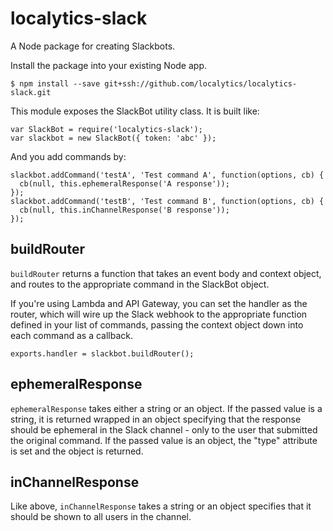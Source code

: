 localytics-slack
=======

A Node package for creating Slackbots.

Install the package into your existing Node app.

    $ npm install --save git+ssh://github.com/localytics/localytics-slack.git

This module exposes the SlackBot utility class. It is built like:

    var SlackBot = require('localytics-slack');
    var slackbot = new SlackBot({ token: 'abc' });

And you add commands by:

    slackbot.addCommand('testA', 'Test command A', function(options, cb) {
      cb(null, this.ephemeralResponse('A response'));
    });
    slackbot.addCommand('testB', 'Test command B', function(options, cb) {
      cb(null, this.inChannelResponse('B response'));
    });

buildRouter
-------

`buildRouter` returns a function that takes an event body and context object, and routes to the appropriate command in the SlackBot object.

If you're using Lambda and API Gateway, you can set the handler as the router, which will wire up the Slack webhook to the appropriate function defined in your list of commands, passing the context object down into each command as a callback.

    exports.handler = slackbot.buildRouter();

ephemeralResponse
------

`ephemeralResponse` takes either a string or an object. If the passed value is a string, it is returned wrapped in an object specifying that the response should be ephemeral in the Slack channel - only to the user that submitted the original command. If the passed value is an object, the "type" attribute is set and the object is returned.

inChannelResponse
-------

Like above, `inChannelResponse` takes a string or an object specifies that it should be shown to all users in the channel.
